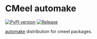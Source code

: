 # CMeel automake

[![PyPI version](https://badge.fury.io/py/cmeel-automake.svg)](https://pypi.org/project/cmeel-automake)
[![Release](https://github.com/cmake-wheel/cmeel-automake/actions/workflows/release.yml/badge.svg)](https://github.com/cmake-wheel/cmeel-automake/actions/workflows/release.yml)

[automake](https://www.gnu.org/software/automake/) distribution for cmeel packages.
